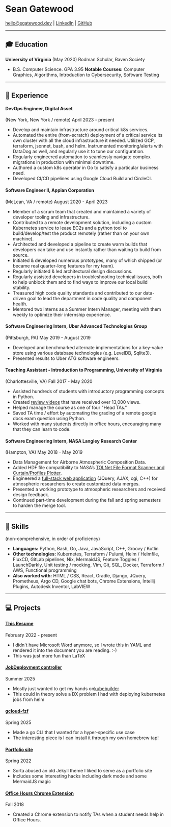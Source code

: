 # Sean Gatewood

hello@sgatewood.dev |
[LinkedIn](https://linkedin.com/in/sean-t-gatewood) |
[GitHub](https://github.com/sgatewood)

---

## 🎓 Education
**University of Virginia** (May 2020) Rodman Scholar, Raven Society
- B.S. Computer Science. GPA 3.95
**Notable Courses:** Computer Graphics, Algorithms, Introduction to Cybersecurity, Software Testing

---

## 💼 Experience

#### **DevOps Engineer**, Digital Asset
(New York, New York / remote) April 2023 - present
- Develop and maintain infrastructure around critical k8s services.
- Automated the entire (from-scratch) deployment of a critical service its own cluster with all the cloud infrastructure it needed. Utilized GCP, terraform, jsonnet, bash, and helm. Instrumented monitoring/alerts with DataDog as well, and regularly use it to tune our configuration.
- Regularly engineered automation to seamlessly navigate complex migrations in production with minimal downtime.
- Authored a custom k8s operator in Go to satisfy a particular business need.
- Developed CI/CD pipelines using Google Cloud Build and CircleCI.

#### **Software Engineer II**, Appian Corporation
(McLean, VA / remote) August 2020 - April 2023
- Member of a scrum team that created and maintained a variety of developer tooling and infrastructure.
- Contributed to a remote development solution, including a custom Kubernetes service to lease EC2s and a python tool to build/develop/test the product remotely (rather than on your own machine).
- Architected and developed a pipeline to create warm builds that developers can take and use instantly rather than waiting to build from source.
- Initiated & developed numerous prototypes, many of which shipped (or became real quarter-long features for my team).
- Regularly initiated & led architectural design discussions.
- Regularly assisted developers in troubleshooting technical issues, both to help unblock them and to find ways to improve our local build stability.
- Treasured high code quality standards and contributed to our data-driven goal to lead the department in code quality and component health.
- Mentored two interns as a Summer Intern Manager, meeting with them weekly to optimize their internship experience.

#### **Software Engineering Intern**, Uber Advanced Technologies Group
(Pittsburgh, PA) May 2019 - August 2019
- Developed and benchmarked alternate implementations for a key-value store using various database technologies (e.g. LevelDB, Sqlite3).
- Presented results to Uber ATG software engineers.

#### **Teaching Assistant - Introduction to Programming**, University of Virginia
(Charlottesville, VA) Fall 2017 - May 2020
- Assisted hundreds of students with introductory programming concepts in Python.
- Created <a href="https://www.youtube.com/playlist?list=PLeih3T8PoRaYXpRwCVUmCEQqzZ51qyAmD">review videos</a> that have received over 13,000 views.
- Helped manage the course as one of four "Head TAs."
- Saved TA time / effort by automating the grading of a remote google docs exam question using Python.
- Worked with many students directly in office hours, encouraging many that they can learn to code.

#### **Software Engineering Intern**, NASA Langley Research Center
(Hampton, VA) May 2018 - May 2019
- Data Management for Airborne Atmospheric Composition Data.
- Added HDF file compatibility to NASA’s <a href="https://www-air.larc.nasa.gov/missions/TOLNet/tools/FTScan.zip">TOLNet File Format Scanner and Curtain/Profiles Plotter</a>.
- Engineered a <a href="https://www-air.larc.nasa.gov/cgi-bin/Driver.cgi?platform=KORUSAQ/DC8_AIRCRAFT">full-stack web application</a> (JQuery, AJAX, cgi, C++) for atmospheric researchers to create customized data merges.
- Presented a working prototype to atmospheric researchers and received design feedback.
- Continued part-time development during the fall and spring semesters to harden the merge tool.


---

## 💪 Skills
(non-comprehensive, in order of proficiency)

- **Languages:** Python, Bash, Go, Java, JavaScript, C++, Groovy / Kotlin
- **Other technologies:** Kubernetes, Terraform / Pulumi, Helm / Helmfile, FluxCD, GitLab pipelines, Nix, MermaidJS, Feature Toggles / LaunchDarkly, Unit testing / mocking, Vim, Git, SQL, Docker, Terraform / AWS, Functional programming
- **Also worked with:** HTML / CSS, React, Gradle, Django, JQuery, Prometheus, Argo CD, Google chat bots, Chrome Extensions, Intellij Plugins, Autodesk Inventor, LabVIEW

---

## 💻 Projects

#### **[This Resume](https://github.com/sgatewood/resume)**
February 2022 - present
- I didn't have Microsoft Word anymore, so I wrote this in YAML and rendered it into the document you are reading. :-)
- This was just more fun than LaTeX

#### **[JobDeployment controller](https://github.com/sgatewood/job-deployment)**
Summer 2025
- Mostly just wanted to get my hands on<a href="https://book.kubebuilder.io/">kubebuilder</a>
- This could in theory solve a DX problem I had with deploying kubernetes jobs from helm

#### **[gcloud-fzf](https://github.com/sgatewood/gcloud-fzf)**
Spring 2025
- Made a go CLI that I wanted for a hyper-specific use case
- The interesting piece is I can install it through my own homebrew tap!

#### **[Portfolio site](https://sgatewood.github.io)**
Spring 2022
- Sorta abused an old Jekyll theme I liked to serve as a portfolio site
- Includes some interesting hacks including dark mode and some MermaidJS magic

#### **[Office Hours Chrome Extension](https://chrome.google.com/webstore/detail/oh-alerts/lfbigjgebeoclpdgcbdnjemefefbngab)**
Fall 2018
- Created a Chrome extension to notify TAs when a student needs help in Office Hours.
